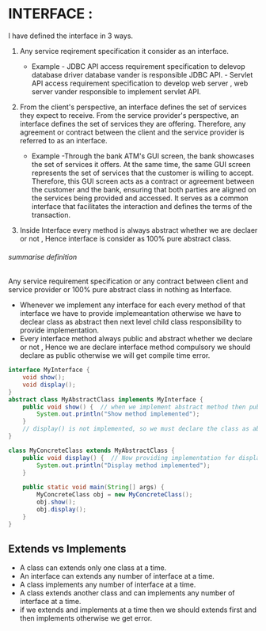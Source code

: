 # INTERFACE : 
I have defined the interface in 3 ways.
1. Any service reqirement specification it consider as an interface.
   - Example - JDBC API access requirement specification to delevop database driver database vander is responsible JDBC API.
             - Servlet API access requirement specification to develop web server , web server vander responsible to implement servlet API.
     
2. From the client's perspective, an interface defines the set of services they expect to receive. From the service provider's perspective, an interface defines the set of services they are offering. Therefore, any agreement or contract between the client and the service provider is referred to as an interface.
    - Example -Through the bank ATM's GUI screen, the bank showcases the set of services it offers. At the same time, the same GUI screen represents the set of services that the customer is willing to accept. Therefore, this GUI screen acts as a contract or agreement between the customer and the bank, ensuring that both parties are aligned on the services being provided and accessed. It serves as a common interface that facilitates the interaction and defines the terms of the transaction.

3. Inside Interface every method is always abstract whether we are declaer or not , Hence interface is consider as 100% pure abstract class.

###### summarise definition 
Any service requirement specification or any contract between client and service provider or 100% pure abstract class in nothing as Interface.

- Whenever we implement any interface for each every method of that interface we have to provide implemeantation otherwise we have to declear class as abstract then next level child class responsibility to provide implementation.
- Every interface method always public and abstract whether we declare or not , Hence we are declare interface method compulsory we should declare as public otherwise we will get compile time error.
```java
interface MyInterface {
    void show();  
    void display();
}
abstract class MyAbstractClass implements MyInterface {  
    public void show() {  // when we implement abstract method then public modifier use
        System.out.println("Show method implemented");
    }
    // display() is not implemented, so we must declare the class as abstract.
}

class MyConcreteClass extends MyAbstractClass {
    public void display() {  // Now providing implementation for display()
        System.out.println("Display method implemented");
    }
    
    public static void main(String[] args) {
        MyConcreteClass obj = new MyConcreteClass();
        obj.show();
        obj.display();
    }
}
```
## Extends vs Implements
- A class can extends only one class at a time.
- An interface can extends any number of interface at a time.
- A class implements any number of interface at a time.
- A class extends another class and can implements any number of interface at a time.
- if we extends and implements at a time then we should extends first and then implements otherwise we get error.
